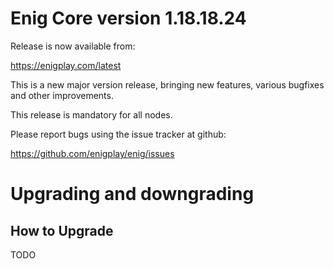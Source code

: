 Enig Core version 1.18.18.24
==========================

Release is now available from:

<https://enigplay.com/latest>

This is a new major version release, bringing new features, various bugfixes
and other improvements.

This release is mandatory for all nodes.

Please report bugs using the issue tracker at github:

<https://github.com/enigplay/enig/issues>


Upgrading and downgrading
=========================

How to Upgrade
--------------
TODO